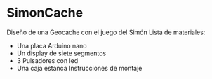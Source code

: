 # SimonCache
Diseño de una Geocache con el juego del Simón
Lista de materiales:
- Una placa Arduino nano
- Un display de siete segmentos
- 3 Pulsadores con led
- Una caja estanca
Instrucciones de montaje
